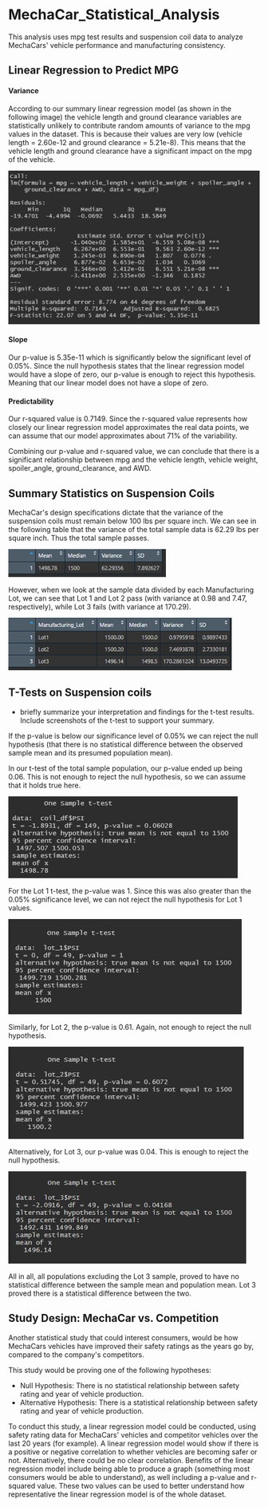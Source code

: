 # MechaCar_Statistical_Analysis

This analysis uses mpg test results and suspension coil data to analyze MechaCars' vehicle performance and manufacturing consistency.

## Linear Regression to Predict MPG

#### Variance
According to our summary linear regression model (as shown in the following image) the vehicle length and ground clearance variables are statistically unlikely to contribute random amounts of variance to the mpg values in the dataset. This is because their values are very low (vehicle length = 2.60e-12 and ground clearance = 5.21e-8). This means that the vehicle length and ground clearance have a significant impact on the mpg of the vehicle.

![](Resources/mpg_linreg.PNG)

#### Slope
Our p-value is 5.35e-11 which is significantly below the significant level of 0.05%. Since the null hypothesis states that the linear regression model would have a slope of zero, our p-value is enough to reject this hypothesis. Meaning that our linear model does not have a slope of zero.

#### Predictability
Our r-squared value is 0.7149. Since the r-squared value represents how closely our linear regression model approximates the real data points, we can assume that our model approximates about 71% of the variability.

Combining our p-value and r-squared value, we can conclude that there is a significant relationship between mpg and the vehicle length, vehicle weight, spoiler_angle, ground_clearance, and AWD.

## Summary Statistics on Suspension Coils

MechaCar's design specifications dictate that the variance of the suspension coils must remain below 100 lbs per square inch. We can see in the following table that the variance of the total sample data is 62.29 lbs per square inch. Thus the total sample passes.

![](Resources/total_summary.PNG)

However, when we look at the sample data divided by each Manufacturing Lot, we can see that Lot 1 and Lot 2 pass (with variance at 0.98 and 7.47, respectively), while Lot 3 fails (with variance at 170.29).

![](Resources/lot_summary.PNG)

## T-Tests on Suspension coils
- briefly summarize your interpretation and findings for the t-test results. Include screenshots of the t-test to support your summary.

If the p-value is below our significance level of 0.05% we can reject the null hypothesis (that there is no statistical difference between the observed sample mean and its presumed population mean).

In our t-test of the total sample population, our p-value ended up being 0.06. This is not enough to reject the null hypothesis, so we can assume that it holds true here.

![](Resources/total_ttest.PNG)

For the Lot 1 t-test, the p-value was 1. Since this was also greater than the 0.05% significance level, we can not reject the null hypothesis for Lot 1 values.

![](Resources/lot1_ttest.PNG)

Similarly, for Lot 2, the p-value is 0.61. Again, not enough to reject the null hypothesis.

![](Resources/lot2_ttest.PNG)

Alternatively, for Lot 3, our p-value was 0.04. This is enough to reject the null hypothesis.

![](Resources/lot3_ttest.PNG)

All in all, all populations excluding the Lot 3 sample, proved to have no statistical difference between the sample mean and population mean. Lot 3 proved there is a statistical difference between the two.


## Study Design: MechaCar vs. Competition
Another statistical study that could interest consumers, would be how MechaCars vehicles have improved their safety ratings as the years go by, compared to the company's competitors.

This study would be proving one of the following hypotheses:
  - Null Hypothesis: There is no statistical relationship between safety rating and year of vehicle production.
  - Alternative Hypothesis: There is a statistical relationship between safety rating and year of vehicle production.

To conduct this study, a linear regression model could be conducted, using safety rating data for MechaCars' vehicles and competitor vehicles over the last 20 years (for example). A linear regression model would show if there is a positive or negative correlation to whether vehicles are becoming safer or not. Alternatively, there could be no clear correlation. Benefits of the linear regression model include being able to produce a graph (something most consumers would be able to understand), as well including a p-value and r-squared value. These two values can be used to better understand how representative the linear regression model is of the whole dataset.
